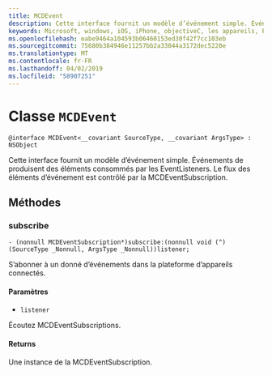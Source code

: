 ```yaml
---
title: MCDEvent
description: Cette interface fournit un modèle d’événement simple. Événements de produisent des éléments consommés par les EventListeners.
keywords: Microsoft, windows, iOS, iPhone, objectiveC, les appareils, Project Rome connectés
ms.openlocfilehash: eabe9464a104593b06460153ed30f42f7cc103eb
ms.sourcegitcommit: 75680b384946e11257bb2a33044a3172dec5220e
ms.translationtype: MT
ms.contentlocale: fr-FR
ms.lasthandoff: 04/02/2019
ms.locfileid: "58907251"
---
```

# <a name="class-mcdevent"></a>Classe `MCDEvent` 

```
@interface MCDEvent<__covariant SourceType, __covariant ArgsType> : NSObject
```  
 
 Cette interface fournit un modèle d’événement simple. Événements de produisent des éléments consommés par les EventListeners.
Le flux des éléments d’événement est contrôlé par la MCDEventSubscription.

## <a name="methods"></a>Méthodes

### <a name="subscribe"></a>subscribe
`- (nonnull MCDEventSubscription*)subscribe:(nonnull void (^)(SourceType _Nonnull, ArgsType _Nonnull))listener;`

S’abonner à un donné d’événements dans la plateforme d’appareils connectés.

#### <a name="parameters"></a>Paramètres 
* `listener` 

Écoutez MCDEventSubscriptions.

#### <a name="returns"></a>Returns
Une instance de la MCDEventSubscription.